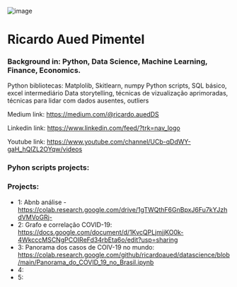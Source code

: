 

![image](https://user-images.githubusercontent.com/97811898/156823824-c97cfe30-e939-4373-81be-3a92c0ac43bc.png)

# Ricardo Aued Pimentel



### Background in: Python, Data Science, Machine Learning, Finance, Economics.

Python bibliotecas: Matplolib, Skitlearn, numpy
Python scripts, SQL básico, excel intermediário
Data storytelling, técnicas de vizualização aprimoradas, técnicas para lidar com dados ausentes, outliers

Medium link: https://medium.com/@ricardo.auedDS

Linkedin link: https://www.linkedin.com/feed/?trk=nav_logo

Youtube link: https://www.youtube.com/channel/UCb-qDdWY-gaH_hQlZL2OYqw/videos

### Pyhon scripts projects:


### Projects:
* 1: Abnb análise - https://colab.research.google.com/drive/1gTWQthF6GnBpxJ6Fu7kYJzhdVMVoGRj-
* 2: Grafo e correlação COVID-19: https://docs.google.com/document/d/1KvcQPLjmjjKO0k-4WkcccMSCNgPCOIReFd34rbEta6o/edit?usp=sharing
* 3: Panorama dos casos de COIV-19 no mundo: https://colab.research.google.com/github/ricardoaued/datascience/blob/main/Panorama_do_COVID_19_no_Brasil.ipynb
* 4:
* 5:
